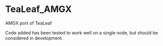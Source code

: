 # TeaLeaf_AMGX

AMGX port of TeaLeaf

Code added has been tested to work well on a single node, but should be considered in development.

